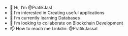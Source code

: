 - 👋 Hi, I’m @PratikJasl
- 👀 I’m interested in Creating useful applications 
- 🌱 I’m currently learning Databases
- 💞️ I’m looking to collaborate on Blockchain Development
- 📫 How to reach me Linkdin: @PratikJassal

<!---
PratikJasl/PratikJasl is a ✨ special ✨ repository because its `README.md` (this file) appears on your GitHub profile.
You can click the Preview link to take a look at your changes.
--->
